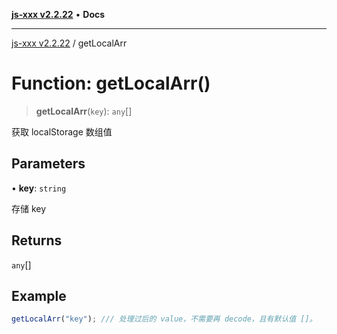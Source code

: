 [**js-xxx v2.2.22**](../README.md) • **Docs**

***

[js-xxx v2.2.22](../README.md) / getLocalArr

# Function: getLocalArr()

> **getLocalArr**(`key`): `any`[]

获取 localStorage 数组值

## Parameters

• **key**: `string`

存储 key

## Returns

`any`[]

## Example

```ts
getLocalArr("key"); /// 处理过后的 value，不需要再 decode，且有默认值 []。
```
